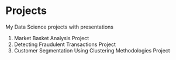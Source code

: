 # Projects
My Data Science projects with presentations
1. Market Basket Analysis Project
2. Detecting Fraudulent Transactions Project
3. Customer Segmentation Using Clustering Methodologies Project

